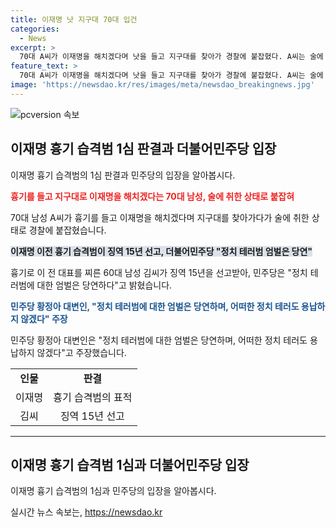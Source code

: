 ```yaml
---
title: 이재명 낫 지구대 70대 입건
categories:
  - News
excerpt: >
  70대 A씨가 이재명을 해치겠다며 낫을 들고 지구대를 찾아가 경찰에 붙잡혔다. A씨는 술에 취한 상태였고, 특정 정당과 관련이 없는 것으로 알려졌다. 이와는 별개로, 지난 1월 이전 대표를 찌른 60대 김씨는 15년 징역형을 선고받았으며, 더불어민주당은 정치 테러범에 대한 엄벌은 당연하다고 강조했다.
feature_text: >
  70대 A씨가 이재명을 해치겠다며 낫을 들고 지구대를 찾아가 경찰에 붙잡혔다. A씨는 술에 취한 상태였고, 특정 정당과 관련이 없는 것으로 알려졌다. 이와는 별개로, 지난 1월 이전 대표를 찌른 60대 김씨는 15년 징역형을 선고받았으며, 더불어민주당은 정치 테러범에 대한 엄벌은 당연하다고 강조했다.
image: 'https://newsdao.kr/res/images/meta/newsdao_breakingnews.jpg'
---
```


<p><img src="https://newsdao.kr/res/images/meta/newsdao_breakingnews.jpg" alt="pcversion 속보" /></p>

<h2 data-ke-size="size26">이재명 흉기 습격범 1심 판결과 더불어민주당 입장</h2>

<p data-ke-size="size16">이재명 흉기 습격범의 1심 판결과 민주당의 입장을 알아봅시다.</p>

<p><b><span style="color: #ee2323;">흉기를 들고 지구대로 이재명을 해치겠다는 70대 남성, 술에 취한 상태로 붙잡혀</span></b></p>

<p data-ke-size="size16">70대 남성 A씨가 흉기를 들고 이재명을 해치겠다며 지구대를 찾아가다가 술에 취한 상태로 경찰에 붙잡혔습니다.</p>

<p><b><span style="background-color: #21538527;">이재명 이전 흉기 습격범이 징역 15년 선고, 더불어민주당 "정치 테러범 엄벌은 당연"</span></b></p>

<p data-ke-size="size16">흉기로 이 전 대표를 찌른 60대 남성 김씨가 징역 15년을 선고받아, 민주당은 "정치 테러범에 대한 엄벌은 당연하다"고 밝혔습니다.</p>

<p><b><span style="color: #1a5490;">민주당 황정아 대변인, "정치 테러범에 대한 엄벌은 당연하며, 어떠한 정치 테러도 용납하지 않겠다" 주장</span></b></p>

<p data-ke-size="size16">민주당 황정아 대변인은 "정치 테러범에 대한 엄벌은 당연하며, 어떠한 정치 테러도 용납하지 않겠다"고 주장했습니다.</p>

<table>
  <tr>
    <td style="text-align: center; height: 17px;"><b>인물</b></td>
    <td style="text-align: center; height: 17px;"><b>판결</b></td>
  </tr>
  <tr>
    <td style="text-align: center; height: 17px;">이재명</td>
    <td style="text-align: center; height: 17px;">흉기 습격범의 표적</td>
  </tr>
  <tr>
    <td style="text-align: center; height: 17px;">김씨</td>
    <td style="text-align: center; height: 17px;">징역 15년 선고</td>
  </tr>
</table>

<hr>

<h2 data-ke-size="size26">이재명 흉기 습격범 1심과 더불어민주당 입장</h2>

<p data-ke-size="size16">이재명 흉기 습격범의 1심과 민주당의 입장을 알아봅시다.</p>
실시간 뉴스 속보는, <a href="https://newsdao.kr" rel="dofollow">https://newsdao.kr</a>


